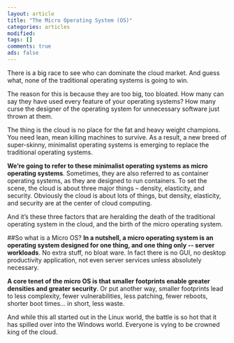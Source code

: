 ```yaml
---
layout: article
title: "The Micro Operating System (OS)"
categories: articles
modified: 
tags: []
comments: true
ads: false
---
```


There is a big race to see who can dominate the cloud market. And guess what, none of the traditional operating systems is going to win.

The reason for this is because they are too big, too bloated. How many can say they have used every feature of your operating systems? How many curse the designer of the operating system for unnecessary software just thrown at them. 

The thing is the cloud is no place for the fat and heavy weight champions. You need lean, mean killing machines to survive.  As a result, a new breed of super-skinny, minimalist operating systems is emerging to replace the traditional operating systems. 

**We’re going to refer to these minimalist operating systems as micro operating systems**. Sometimes, they are also referred to as container operating systems, as they are designed to run containers. 
To set the scene, the cloud is about three major things – density, elasticity, and security. Obviously the cloud is about lots of things, but density, elasticity, and security are at the center of cloud computing. 

And it’s these three factors that are heralding the death of the traditional operating system in the cloud, and the birth of the micro operating system.

##So what is a Micro OS?
**In a nutshell, a micro operating system is an operating system designed for one thing, and one thing only -- server workloads**. No extra stuff, no bloat ware. In fact there is no GUI, no desktop productivity application, not even server services unless absolutely necessary. 

**A core tenet of the micro OS is that smaller footprints enable greater densities and greater security**. Or put another way, smaller footprints lead to less complexity, fewer vulnerabilities, less patching, fewer reboots, shorter boot times... in short, less waste. 

And while this all started out in the Linux world, the battle is so hot that it has spilled over into the Windows world. Everyone is vying to be crowned king of the cloud. 
